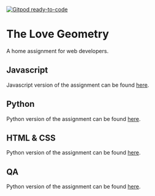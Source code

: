 [![Gitpod ready-to-code](https://img.shields.io/badge/Gitpod-ready--to--code-blue?logo=gitpod)](https://gitpod.io/#https://github.com/Sitin/the-love-geometry)

The Love Geometry
=================

A home assignment for web developers.

Javascript
----------

Javascript version of the assignment can be found [here](./javascript).

Python
------

Python version of the assignment can be found [here](./python).

HTML & CSS
----------

Python version of the assignment can be found [here](./html).

QA
--

Python version of the assignment can be found [here](./qa).
